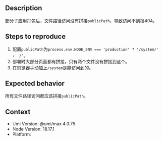 ## Description

部分子应用打包后，文件路径访问没有拼接`publicPath`，导致访问不到报404。

## Steps to reproduce

1. 配置`publicPath`为`process.env.NODE_ENV === 'production' ? '/system/' : '/'`。
2. 部署时大部分页面都有拼接，只有两个文件没有拼接到这个。
3. 在浏览器手动加上`/system`是能访问到的。

## Expected behavior

所有文件路径访问都应该拼接`publicPath`。

## Context

- Umi Version: @umi/max 4.0.75
- Node Version: 18.17.1
- Platform:
